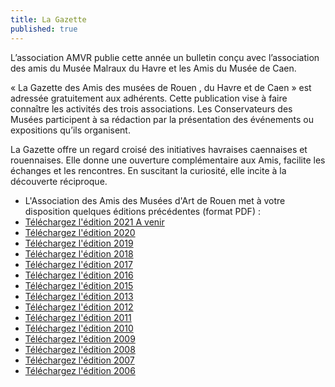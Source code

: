 ```yaml
---
title: La Gazette
published: true
---
```

L’association AMVR publie cette année un bulletin conçu avec l’association des amis du Musée Malraux du Havre et les Amis du Musée de Caen.

« La Gazette des Amis des musées de Rouen , du Havre et de Caen » est adressée gratuitement aux adhérents.   Cette publication vise à faire connaître les activités des trois associations. Les Conservateurs des Musées participent à sa rédaction par la présentation des événements ou expositions qu’ils organisent.

La Gazette offre un regard croisé des initiatives havraises caennaises et rouennaises. Elle donne une ouverture complémentaire aux Amis, facilite les échanges et les rencontres. En suscitant la curiosité, elle incite à la découverte réciproque.

* L'Association des Amis des Musées d'Art de Rouen met à votre disposition quelques éditions précédentes (format PDF) :
* [Téléchargez l'édition 2021 A venir]()
* [Téléchargez l'édition 2020](/fichiers/gazette/gazette_2020.pdf)
* [Téléchargez l'édition 2019](/fichiers/gazette/gazette_2019.pdf)
* [Téléchargez l'édition 2018](/fichiers/gazette/gazette_2018.pdf)
* [Téléchargez l'édition 2017](/fichiers/gazette/gazette_2017.pdf)
* [Téléchargez l'édition 2016](/fichiers/gazette/gazette_2016.pdf)
* [Téléchargez l'édition 2015](/fichiers/gazette/gazette_2015.pdf)
* [Téléchargez l'édition 2013](/fichiers/gazette/gazette_2013.pdf)
* [Téléchargez l'édition 2012](/fichiers/gazette/gazette_2012.pdf)
* [Téléchargez l'édition 2011](/fichiers/gazette/gazette_2011.pdf)
* [Téléchargez l'édition 2010](/fichiers/gazette/gazette_2010.pdf)
* [Téléchargez l'édition 2009](/fichiers/gazette/gazette_2009.pdf)
* [Téléchargez l'édition 2008](/fichiers/gazette/gazette_2008.pdf)
* [Téléchargez l'édition 2007](/fichiers/gazette/gazette_2007.pdf)
* [Téléchargez l'édition 2006](/fichiers/gazette/gazette_2006.pdf)
